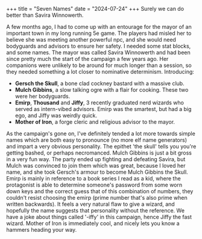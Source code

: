 +++
title = "Seven Names"
date = "2024-07-24"
+++
Surely we can do better than Savira Winnowerth.
<!-- more -->
A few months ago, I had to come up with an entourage for the mayor of an important town in my long running 5e game. The players had misled her to believe she was meeting another powerful npc, and she would need bodyguards and advisors to ensure her safety. I needed some stat blocks, and some names. The mayor was called Savira Winnowerth and had been since pretty much the start of the campaign a few years ago. Her companions were unlikely to be around for much longer than a session, so they needed something a lot closer to nominative determinism. Introducing:
* **Gersch the Skull**, a bone clad cockney bastard with a massive club.
* **Mulch Gibbins**, a slow talking ogre with a flair for cooking. These two were her bodyguards.
* **Emirp**, **Thousand** and **Jiffy**, 3 recently graduated nerd wizards who served as intern-vibed advisors. Emirp was the smartest, but had a big ego, and Jiffy was weirdly quick.
* **Mother of Iron**, a forge cleric and religious advisor to the mayor.

As the campaign's gone on, I've definitely tended a lot more towards simple names which are both easy to pronounce (no more elf name generators) and impart a very obvious personality. The epithet 'the skull' tells you you're getting bashed, or perhaps necromanced. Mulch Gibbins is just a bit gross in a very fun way. The party ended up fighting and defeating Savira, but Mulch was convinced to join them which was great, because I loved her name, and she took Gersch's armour to become Mulch Gibbins the Skull. Emirp is mainly in reference to a book series I read as a kid, where the protagonist is able to determine someone's password from some worn down keys and the correct guess that of this combination of numbers, they couldn't resist choosing the emirp (prime number that's also prime when written backwards). It feels a very natural flaw to give a wizard, and hopefully the name suggests that personality without the reference. We have a joke about things called '-iffy' in this campaign, hence Jiffy the fast wizard. Mother of Iron is immediately cool, and nicely lets you know a hammers heading your way.
